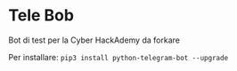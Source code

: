 # Tele Bob

Bot di test per la Cyber HackAdemy da forkare

Per installare:
`pip3 install python-telegram-bot --upgrade`
